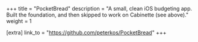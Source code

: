 +++
title = "PocketBread"
description = "A small, clean iOS budgeting app. Built the foundation, and then skipped to work on Cabinette (see above)."
weight = 1

[extra]
link_to = "https://github.com/peterkos/PocketBread"
+++
